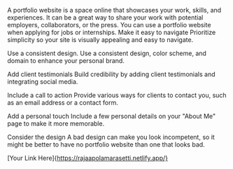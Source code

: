 A portfolio website is a space online that showcases your work, skills, and experiences. It can be a great way to share your work with potential employers, collaborators, or the press. You can use a portfolio website when applying for jobs or internships. 
Make it easy to navigate
Prioritize simplicity so your site is visually appealing and easy to navigate. 
 
Use a consistent design.
Use a consistent design, color scheme, and domain to enhance your personal brand. 
 
Add client testimonials
Build credibility by adding client testimonials and integrating social media. 
 
Include a call to action
Provide various ways for clients to contact you, such as an email address or a contact form. 
 
Add a personal touch
Include a few personal details on your "About Me" page to make it more memorable. 
 
Consider the design
A bad design can make you look incompetent, so it might be better to have no portfolio website than one that looks bad.

[Your Link Here]{https://rajaapolamarasetti.netlify.app/}
